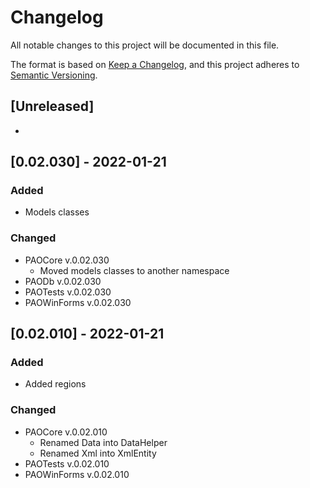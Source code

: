 # Changelog
All notable changes to this project will be documented in this file.

The format is based on [Keep a Changelog](https://keepachangelog.com/en/1.0.0/),
and this project adheres to [Semantic Versioning](https://semver.org/spec/v2.0.0.html).

## [Unreleased]
- 

## [0.02.030] - 2022-01-21
### Added
- Models classes
### Changed
- PAOCore v.0.02.030
  - Moved models classes to another namespace
- PAODb v.0.02.030
- PAOTests v.0.02.030
- PAOWinForms v.0.02.030

## [0.02.010] - 2022-01-21
### Added
- Added regions
### Changed
- PAOCore v.0.02.010
  - Renamed Data into DataHelper
  - Renamed Xml into XmlEntity
- PAOTests v.0.02.010
- PAOWinForms v.0.02.010
